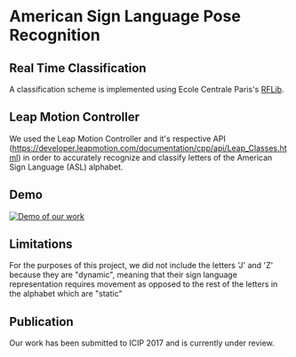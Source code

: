 # American Sign Language Pose Recognition

## Real Time Classification

A classification scheme is implemented using Ecole Centrale Paris's [RFLib](http://vision.mas.ecp.fr/Personnel/teboul/RFlib.php).

## Leap Motion Controller

We used the Leap Motion Controller and it's respective API (https://developer.leapmotion.com/documentation/cpp/api/Leap_Classes.html) in order to accurately recognize and classify letters of the American Sign Language (ASL) alphabet.

## Demo

[![Demo of our work](https://img.youtube.com/vi/FVk2ZBuirrI/0.jpg)](https://www.youtube.com/watch?v=FVk2ZBuirrI)

## Limitations

For the purposes of this project, we did not include the letters 'J' and 'Z' because they are "dynamic", meaning that their sign language representation requires movement as opposed to the rest of the letters in the alphabet which are "static"

## Publication

Our work has been submitted to ICIP 2017 and is currently under review.

